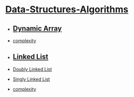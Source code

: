 # [Data-Structures-Algorithms](https://github.com/amirrezarajabi/Data-Structures-Algorithms/)

* ## [Dynamic Array](https://github.com/amirrezarajabi/Data-Structures-Algorithms/tree/master/Data-Structures/Dynamic-Array)

*   [complexity](https://github.com/amirrezarajabi/Data-Structures-Algorithms/tree/master/Data-Structures/Dynamic-Array/complexity.png)

* ## [Linked List](https://github.com/amirrezarajabi/Data-Structures-Algorithms/tree/master/Data-Structures/Linked-List)

*   [Doubly Linked List](https://github.com/amirrezarajabi/Data-Structures-Algorithms/blob/master/Data-Structures/Linked-List/DoublyLinkedList.java)

*   [Singly Linked List](https://github.com/amirrezarajabi/Data-Structures-Algorithms/blob/master/Data-Structures/Linked-List/SinglyLinkedList.java)

*   [complexity](https://github.com/amirrezarajabi/Data-Structures-Algorithms/tree/master/Data-Structures/Linked-List/complexity.png)

